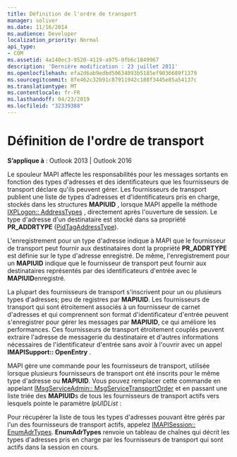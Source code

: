 ```yaml
---
title: Définition de l'ordre de transport
manager: soliver
ms.date: 11/16/2014
ms.audience: Developer
localization_priority: Normal
api_type:
- COM
ms.assetid: 4a140ec3-9520-4119-a975-0fb6c1049967
description: 'Dernière modification : 23 juillet 2011'
ms.openlocfilehash: efa2d6ab9edbd50634093b5185ef9036689f1379
ms.sourcegitcommit: 8fe462c32b91c87911942c188f3445e85a54137c
ms.translationtype: MT
ms.contentlocale: fr-FR
ms.lasthandoff: 04/23/2019
ms.locfileid: "32339388"
---
```

# <a name="setting-transport-order"></a>Définition de l'ordre de transport

  
  
**S’applique à** : Outlook 2013 | Outlook 2016 
  
Le spouleur MAPI affecte les responsabilités pour les messages sortants en fonction des types d'adresses et des identificateurs que les fournisseurs de transport déclare qu'ils peuvent gérer. Les fournisseurs de transport publient une liste de types d'adresses et d'identificateurs pris en charge, stockés dans les structures **MAPIUID** , lorsque MAPI appelle la méthode [IXPLogon:: AddressTypes](ixplogon-addresstypes.md) , directement après l'ouverture de session. Le type d'adresse d'un destinataire est stocké dans sa propriété **PR_ADDRTYPE** ([PidTagAddressType](pidtagaddresstype-canonical-property.md)).
  
L'enregistrement pour un type d'adresse indique à MAPI que le fournisseur de transport peut fournir aux destinataires dont la propriété **PR_ADDRTYPE** est définie sur le type d'adresse enregistré. De même, l'enregistrement pour un **MAPIUID** indique que le fournisseur de transport peut fournir aux destinataires représentés par des identificateurs d'entrée avec le **MAPIUID**enregistré.
  
La plupart des fournisseurs de transport s'inscrivent pour un ou plusieurs types d'adresses; peu de registres par **MAPIUID**. Les fournisseurs de transport qui sont étroitement associés à un fournisseur de carnet d'adresses et qui comprennent son format d'identificateur d'entrée peuvent s'enregistrer pour gérer les messages par **MAPIUID**, ce qui améliore les performances. Ces fournisseurs de transport étroitement couplés peuvent extraire l'adresse de messagerie du destinataire et d'autres informations nécessaires de l'identificateur d'entrée sans avoir à l'ouvrir avec un appel **IMAPISupport:: OpenEntry** . 
  
MAPI gère une commande pour les fournisseurs de transport, utilisée lorsque plusieurs fournisseurs de transport ont été inscrits pour le même type d'adresse ou **MAPIUID**. Vous pouvez remplacer cette commande en appelant [IMsgServiceAdmin:: MsgServiceTransportOrder](imsgserviceadmin-msgservicetransportorder.md) et en passant une liste triée des **MAPIUID**s de tous les fournisseurs de transport actifs vers lesquels pointe le paramètre _lpUIDList_ : 
  
Pour récupérer la liste de tous les types d'adresses pouvant être gérés par l'un des fournisseurs de transport actifs, appelez [IMAPISession:: EnumAdrTypes](imapisession-enumadrtypes.md). **EnumAdrTypes** renvoie un tableau de chaînes qui décrit les types d'adresses pris en charge par les fournisseurs de transport qui sont actifs dans la session en cours. 
  

